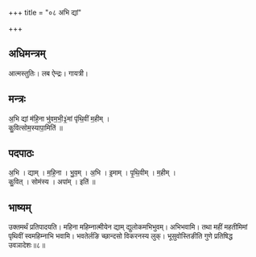 +++
title = "०८ अभि द्यां"

+++
## अधिमन्त्रम्
आत्मस्तुतिः। लब ऐन्द्रः। गायत्री।

## मन्त्रः
अ॒भि द्यां म॑हि॒ना भु॑वम॒भी॒३॒॑मां पृ॑थि॒वीं म॒हीम् ।  
कु॒वित्सोम॒स्यापा॒मिति॑ ॥

## पदपाठः
अ॒भि । द्याम् । म॒हि॒ना । भु॒व॒म् । अ॒भि । इ॒माम् । पृ॒थि॒वीम् । म॒हीम् ।  
कु॒वित् । सोम॑स्य । अपा॑म् । इति॑ ॥

## भाष्यम्
उक्तमर्थं प्रतिपादयति। महिना महिम्नात्मीयेन द्याम् द्युलोकमभिभुवम्। अभिभवामि। तथा महीं महतीमिमां पृथिवीं स्वमहिम्नाभि भवामि। भवतेर्लङि च्छान्दसो विकरनस्य लुक्। भूसुवोस्तिङीति गुणे प्रतिषिद्ध उवञादेशः॥८॥